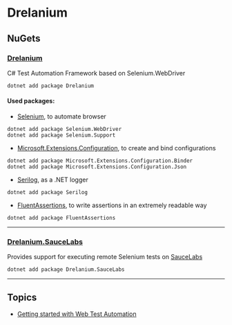 # Drelanium 

## NuGets

### [Drelanium](https://www.nuget.org/packages/Drelanium/)
C# Test Automation Framework based on Selenium.WebDriver  
```console
dotnet add package Drelanium
```
#### Used packages:
* [Selenium](https://www.nuget.org/packages/Selenium.WebDriver/), to automate browser   
```console
dotnet add package Selenium.WebDriver
dotnet add package Selenium.Support
```

* [Microsoft.Extensions.Configuration](https://www.nuget.org/packages/Microsoft.Extensions.Configuration/), to create and bind configurations
```console
dotnet add package Microsoft.Extensions.Configuration.Binder
dotnet add package Microsoft.Extensions.Configuration.Json
```

* [Serilog](https://www.nuget.org/packages/Serilog/), as a .NET logger   
```console
dotnet add package Serilog
```

* [FluentAssertions](https://www.nuget.org/packages/FluentAssertions/), to write assertions in an extremely readable way   
```console
dotnet add package FluentAssertions
```

---

### [Drelanium.SauceLabs](https://www.nuget.org/packages/Drelanium.SauceLabs/)
Provides support for executing remote Selenium tests on [SauceLabs](https://saucelabs.com/) 
```console
dotnet add package Drelanium.SauceLabs
```



---

## Topics

* [Getting started with Web Test Automation](docs/GettingStarted.md)
